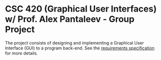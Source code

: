 # CSC 420 (Graphical User Interfaces) w/ Prof. Alex Pantaleev - Group Project

The project consists of designing and implementing a Graphical User Interface (GUI) to a program
back-end. See the [requirements specification](http://cs.oswego.edu/~alex/teaching/csc420/hw/ReqSpec.pdf) for more details.
